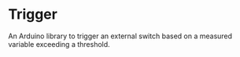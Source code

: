 # Trigger
An Arduino library to trigger an external switch based on a measured variable exceeding a threshold.
